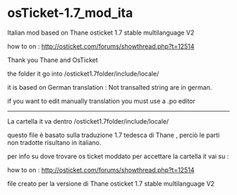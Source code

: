 osTicket-1.7_mod_ita
====================

Italian mod based on Thane osticket 1.7 stable multilanguage V2

how to on : http://osticket.com/forums/showthread.php?t=12514

Thank you Thane and OsTicket



the folder it go into /osticket1.7folder/include/locale/

it is based on German translation : Not transalted string are in german.

if you want to edit manually translation you must use a .po editor 


---

La cartella it va dentro /osticket1.7folder/include/locale/

questo file è basato sulla traduzione 1.7 tedesca di Thane , perciò le parti non tradotte risultano in italiano.

per info su dove trovare os ticket moddato per accettare la cartella it vai su :

how to on : http://osticket.com/forums/showthread.php?t=12514

file creato per la versione di Thane osticket 1.7 stable multilanguage V2
